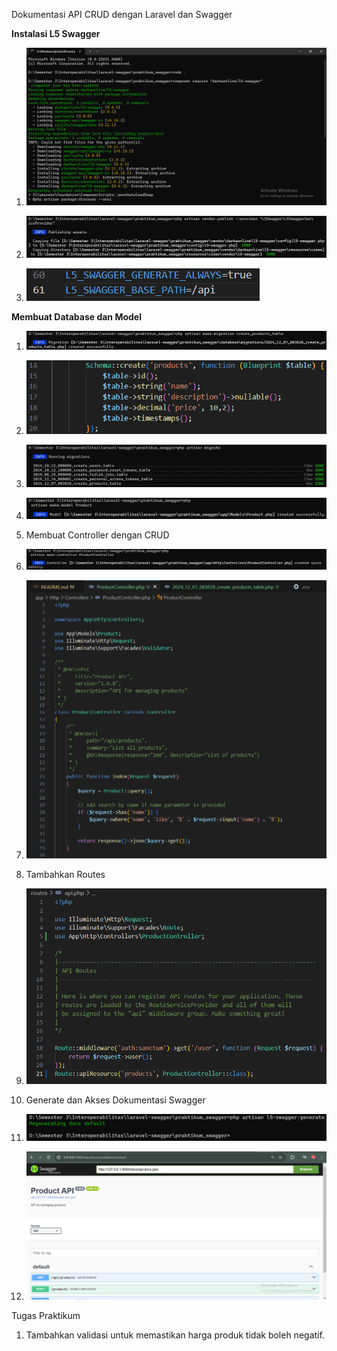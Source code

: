 Dokumentasi API CRUD dengan Laravel dan Swagger

**Instalasi L5 Swagger**

1. ![alt text](image.png)

2. ![alt text](image-1.png)

3. ![alt text](image-2.png)

**Membuat Database dan Model**

1. ![alt text](image-3.png)
1. ![alt text](image-13.png)
1. ![alt text](image-5.png)
1. ![alt text](image-6.png)

1. Membuat Controller dengan CRUD
1. ![alt text](image-7.png)
1. ![alt text](image-8.png)

1. Tambahkan Routes
1. ![alt text](image-9.png)

1. Generate dan Akses Dokumentasi Swagger
1. ![alt text](image-11.png)
1. ![alt text](image-12.png)

Tugas Praktikum

1. Tambahkan validasi untuk memastikan harga produk tidak boleh negatif.
